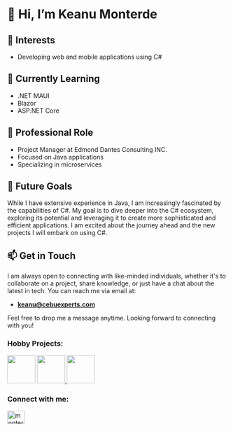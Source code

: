 # 👋 Hi, I’m Keanu Monterde

## 👀 Interests
- Developing web and mobile applications using C#

## 🌱 Currently Learning
- .NET MAUI
- Blazor
- ASP.NET Core

## 💼 Professional Role
- Project Manager at Edmond Dantes Consulting INC.
- Focused on Java applications
- Specializing in microservices


## 🔭 Future Goals
While I have extensive experience in Java, I am increasingly fascinated by the capabilities of C#. My goal is to dive deeper into the C# ecosystem, exploring its potential and leveraging it to create more sophisticated and efficient applications. I am excited about the journey ahead and the new projects I will embark on using C#.

## 📫 Get in Touch
I am always open to connecting with like-minded individuals, whether it's to collaborate on a project, share knowledge, or just have a chat about the latest in tech. You can reach me via email at:
- **keanu@cebuexperts.com**

Feel free to drop me a message anytime. Looking forward to connecting with you!


<h3 align="left">Hobby Projects:</p>
<p align="left"><a href="https://github.com/monterdekeanu/AdelanDesk"><img src="https://cdn.discordapp.com/avatars/941301467581644840/c5c0e112c142cbe1198aff4a3708a5bb.png" width="64" height="64"/></a> <a href="https://github.com/monterdekeanu/TribuAcademyBOT"><img src="https://cdn.discordapp.com/avatars/892399912497594418/60c883908c16ef3e6ada5000686f4b73.png" width="64" height="64"/> </a> <a href="https://github.com/monterdekeanu/kmixandblend-application"><img src="https://scontent.fceb8-1.fna.fbcdn.net/v/t39.30808-1/303719700_392331193084930_3675116679241685009_n.png?stp=dst-png_p200x200&_nc_cat=111&ccb=1-7&_nc_sid=5f2048&_nc_eui2=AeHuCeewc_h31CEkmpu5_je_Kdtfd2BL230p2193YEvbfZQl0bjdE6pT6BZy6Eqxen4FyB_Jjko6uDANcCXlhUje&_nc_ohc=u7nlbVRc2_IQ7kNvgFhtKUf&_nc_ht=scontent.fceb8-1.fna&oh=00_AYD6ZhrenH07MvpYLXHQUKtcQRjf0zmB_fxBAJlgs2sXwQ&oe=665B5CAC" width="64" height="64"/> </a></p>

<h3 align="left">Connect with me:</h3>
<p align="left">
<a href="https://www.linkedin.com/in/keanu-anthony-monterde-797237227/" target="blank"><img align="center" src="https://raw.githubusercontent.com/rahuldkjain/github-profile-readme-generator/master/src/images/icons/Social/linked-in-alt.svg" alt="monterdekeanu" height="30" width="40" /></a>
</p>
<!---
monterdekeanu/monterdekeanu is a ✨ special ✨ repository because its `README.md` (this file) appears on your GitHub profile.
You can click the Preview link to take a look at your changes.
--->
